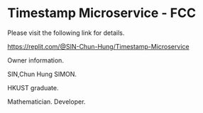 # Timestamp Microservice - FCC

Please visit the following link for details. 

https://replit.com/@SIN-Chun-Hung/Timestamp-Microservice 

Owner information.

SIN,Chun Hung SIMON.

HKUST graduate.

Mathematician. Developer.
